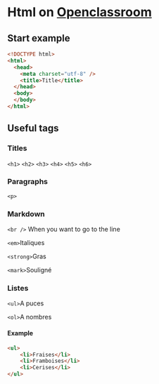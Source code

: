 # Html on [Openclassroom](https://openclassrooms.com/fr/courses/1603881-apprenez-a-creer-votre-site-web-avec-html5-et-css3)
## Start example
```html
<!DOCTYPE html>
<html>
  <head>
    <meta charset="utf-8" />
    <title>Title</title>
  </head>
  <body>
  </body>
</html>
```
## Useful tags
### Titles
`<h1>`
`<h2>`
`<h3>`
`<h4>`
`<h5>`
`<h6>`
### Paragraphs
`<p>`
### Markdown
`<br />` When you want to go to the line

`<em>`Italiques

`<strong>`Gras

`<mark>`Souligné

### Listes
`<ul>`A puces

`<ol>`A nombres
#### Example
```html
<ul>
    <li>Fraises</li>
    <li>Framboises</li>
    <li>Cerises</li>
</ul>
```
